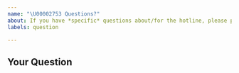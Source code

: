 ```yaml
---
name: "\U00002753 Questions?"
about: If you have *specific* questions about/for the hotline, please post them here.
labels: question

---
```

<!--
Thanks for submitting your question 🙌 ❤️

Before opening a new issue, please make sure that we do not have any duplicates already open. You can ensure this by searching the issue list for this repository. If there is a duplicate, please close your issue and add a comment to the existing issue instead. Also, please, have a look at our FAQs and existing questions before opening a new question.
-->

## Your Question
<!-- Include details about your question about/for the hotline. -->

